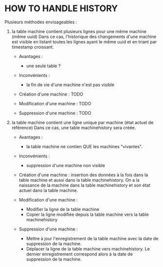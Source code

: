 # HOW TO HANDLE HISTORY

Plusieurs méthodes envisageables :

1. la table machine contient plusieurs lignes pour une même machine (même uuid)
Dans ce cas, l'historique des changements d'une machine est visible en
listant toutes les lignes ayant le même uuid et en triant par timestamp
croissant.
	- Avantages :
		- une seule table ?
	- Inconvénients :
		- la fin de vie d'une machine n'est pas visible

	- Création d'une machine :
		TODO
	- Modification d'une machine :
		TODO
	- Suppression d'une machine :
		TODO

2. la table machine contient une ligne unique par machine (état actuel de
référence)
Dans ce cas, une table machinehistory sera créée.
	- Avantages :
		- la table machine ne contien QUE les machines "vivantes".
	- Inconvénients :
		- suppression d'une machine non visible

	- Création d'une machine :
		insertion des données à la fois dans la table machine et aussi dans la
		table machinehistory. On a la naissance de la machine dans la table
		machinehistory et son état actuel dans la table machine.
	- Modification d'une machine :
		- Modifier la ligne de la table machine
		- Copier la ligne modifiée depuis la table machine vers la table
		  machinehistory
	- Suppression d'une machine :
		- Mettre à jour l'enregistrement de la table machine avec la date de
		  suppression de la machine.
		- Déplacer la ligne de la table machine vers machinehistory. Le dernier
		enregistrement correspond alors à la date de suppression de la machine.
